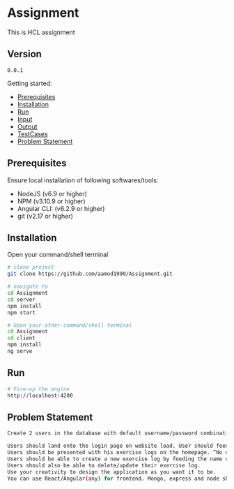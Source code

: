 # Assignment
This is HCL assignment

## Version ###

`0.0.1`

Getting started:
* [Prerequisites](./README.md#markdown-header-prerequisites)
* [Installation](./README.md#markdown-header-installation)
* [Run](./README.md#markdown-header-run)
* [Input](./README.md#markdown-header-input)
* [Output](./README.md#markdown-header-output)
* [TestCases](./README.md#markdown-header-testcaces)
* [Problem Statement](./README.md#markdown-header-problem-statement)

## Prerequisites


Ensure local installation of following softwares/tools:

* NodeJS (v6.9 or higher)
* NPM (v3.10.9 or higher)
* Angular CLI: (v6.2.9 or higher)
* git (v2.17 or higher)

## Installation
Open your command/shell terminal

~~~ sh
# clone project
git clone https://github.com/aamod1990/Assignment.git

# navigate to 
cd Assignment
cd server
npm install
npm start

# Open your other command/shell terminal
cd Assignment
cd client
npm install
ng serve

~~~

## Run

~~~ sh
# Fire-up the engine
http://localhost:4200
~~~


## Problem Statement

~~~sh
Create 2 users in the database with default username/password combination. 

Users should land onto the login page on website load. User should feed in his username and password to get to his personalized page
Users should be presented with his exercise logs on the homepage. “No details found” shall be shown in case no logs are saved by the user.
Users should be able to create a new exercise log by feeding the name of the exercise, count and date. 
Users should also be able to delete/update their exercise log.
Use your creativity to design the application as you want it to be.
You can use React/Angular(any) for frontend. Mongo, express and node shall be used as a backend technology stack.
~~~
